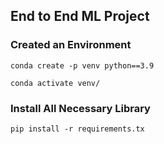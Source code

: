 ## End to End ML Project

### Created an Environment
```
conda create -p venv python==3.9

conda activate venv/
```

### Install All Necessary Library
```
pip install -r requirements.tx
```
